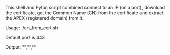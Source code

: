 This shell and Pyton script combined connect to an IP (on a port), download the certificate,
get the Common Name (CN) from the certificate and extract the APEX (registered domain) from
it.

Usage: ./cn_from_cert.sh <ip> <port>

Default port is 443

Output:
"<ip>","<cn>","<apex>"
